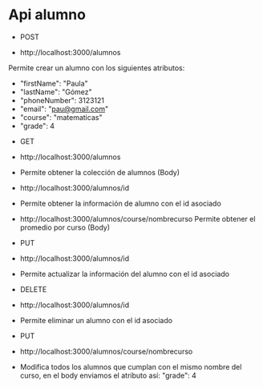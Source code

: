 # Api alumno


- POST
* http://localhost:3000/alumnos 

Permite crear un alumno con los siguientes atributos:
* "firstName": "Paula"
* "lastName": "Gómez"
* "phoneNumber": 3123121
* "email": "pau@gmail.com"
* "course": "matematicas"
* "grade": 4

- GET
* http://localhost:3000/alumnos
- Permite obtener la colección de alumnos (Body)

* http://localhost:3000/alumnos/id
- Permite obtener la información de alumno con el id asociado

* http://localhost:3000/alumnos/course/nombrecurso
  Permite obtener el promedio por curso (Body)

- PUT
* http://localhost:3000/alumnos/id
- Permite actualizar la información del alumno con el id asociado

- DELETE
* http://localhost:3000/alumnos/id
- Permite eliminar un alumno con el id asociado

- PUT
* http://localhost:3000/alumnos/course/nombrecurso
- Modifica todos los alumnos que cumplan con el mismo nombre del curso, en el body enviamos el atributo así: "grade": 4 








 
